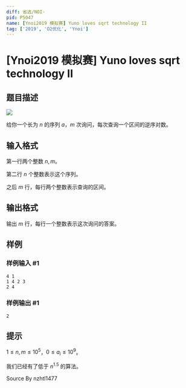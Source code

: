 ```yaml
---
diff: 省选/NOI-
pid: P5047
name: [Ynoi2019 模拟赛] Yuno loves sqrt technology II
tag: ['2019', 'O2优化', 'Ynoi']
---
```

# [Ynoi2019 模拟赛] Yuno loves sqrt technology II
## 题目描述

![](https://cdn.luogu.com.cn/upload/pic/44005.png)

给你一个长为 $n$ 的序列 $a$，$m$ 次询问，每次查询一个区间的逆序对数。
## 输入格式

第一行两个整数 $n,m$。

第二行 $n$ 个整数表示这个序列。

之后 $m$ 行，每行两个整数表示查询的区间。

## 输出格式

输出 $m$ 行，每行一个整数表示这次询问的答案。
## 样例

### 样例输入 #1
```
4 1
1 4 2 3
2 4
```
### 样例输出 #1
```
2
```
## 提示

$1\leq n,m \leq 10^5$，$0 \leq a_i \leq 10^9$。

我们已经有了低于 $n^{1.5}$ 的算法。

Source
By nzhtl1477
